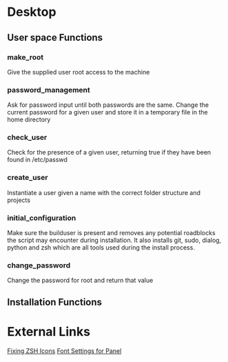 # Desktop

## User space Functions

### make_root

Give the supplied user root access to the machine

### password_management

Ask for password input until both passwords are the same. Change the current password for a given user and store it in a temporary file in the home directory

### check_user

Check for the presence of a given user, returning true if they have been found in /etc/passwd

### create_user

Instantiate a user given a name with the correct folder structure and projects

### initial_configuration

Make sure the builduser is present and removes any potential roadblocks the script may encounter during installation. It also installs git, sudo, dialog, python and zsh which are all tools used during the install process.

### change_password

Change the password for root and return that value


## Installation Functions


# External Links

[Fixing ZSH Icons]()
[Font Settings for Panel]()
